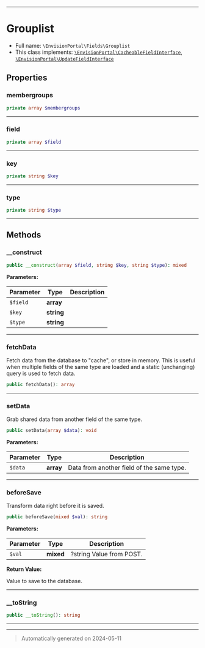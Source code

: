 ***

# Grouplist





* Full name: `\EnvisionPortal\Fields\Grouplist`
* This class implements:
[`\EnvisionPortal\CacheableFieldInterface`](../CacheableFieldInterface.md), [`\EnvisionPortal\UpdateFieldInterface`](../UpdateFieldInterface.md)



## Properties


### membergroups



```php
private array $membergroups
```






***

### field



```php
private array $field
```






***

### key



```php
private string $key
```






***

### type



```php
private string $type
```






***

## Methods


### __construct



```php
public __construct(array $field, string $key, string $type): mixed
```








**Parameters:**

| Parameter | Type | Description |
|-----------|------|-------------|
| `$field` | **array** |  |
| `$key` | **string** |  |
| `$type` | **string** |  |





***

### fetchData

Fetch data from the database to "cache", or store in memory.  This is
useful when multiple fields of the same type are loaded and a static
(unchanging) query is used to fetch data.

```php
public fetchData(): array
```












***

### setData

Grab shared data from another field of the same type.

```php
public setData(array $data): void
```








**Parameters:**

| Parameter | Type | Description |
|-----------|------|-------------|
| `$data` | **array** | Data from another field of the same type. |





***

### beforeSave

Transform data right before it is saved.

```php
public beforeSave(mixed $val): string
```








**Parameters:**

| Parameter | Type | Description |
|-----------|------|-------------|
| `$val` | **mixed** | ?string Value from POST. |


**Return Value:**

Value to save to the database.




***

### __toString



```php
public __toString(): string
```












***


***
> Automatically generated on 2024-05-11
